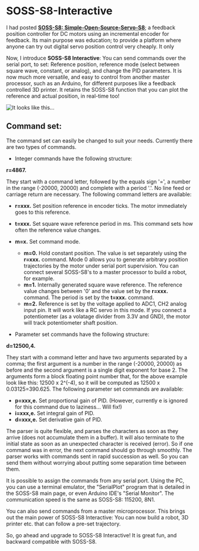 # SOSS-S8-Interactive

I had posted [**SOSS-S8: Simple-Open-Source-Servo-S8**](https://aviatorahmet.blogspot.com/2018/12/soss-s8-simple-open-source-servo-stm8s.html); a feedback position controller for DC motors using an incremental encoder for feedback. Its main purpose was education; to provide a platform where anyone can try out digital servo position control very cheaply. It only 

Now, I introduce **SOSS-S8 Interactive**: You can send commands over the serial port, to set: Reference position, reference mode (select between square wave, constant, or analog), and change the PID parameters. It is now much more versatile, and easy to control from another master processor, such as an Arduino, for different purposes like a feedback controlled 3D printer. It retains the SOSS-S8 function that you can plot the reference and actual position, in real-time too! 

![It looks like this...](https://github.com/ahmetonat/Simple-Open-Source-Servo-S8-SOSS-S8/blob/master/IMG_0923.JPG)

## Command set:
The command set can easily be changed to suit your needs. Currently there are two types of commands.

- Integer commands have the following structure:

**r=4867.**

They start with a command letter, followed by the equals sign '=', a number in the range (-20000, 20000) and complete with a period '.'. No line feed or carriage return are necessary. The following command letters are available:
   - **r=xxx.**  Set position reference in encoder ticks. The motor immediately goes to this reference.
   - **t=xxx.**  Set square wave reference period in ms. This command sets how often the reference value changes. 
   - **m=x.**    Set command mode. 
     - **m=0.**  Hold constant position. The value is set separately using the **r=xxx.** command. Mode 0 allows you to generate arbitrary position trajectories by the motor under serial port supervision. You can connect several SOSS-S8's to a master processor to build a robot, for example. 
     - **m=1.**  Internally generated square wave reference. The reference value changes between '0' and the value set by the **r=xxx.** command. The period is set by the **t=xxx.** command.
     - **m=2.**  Reference is set by the voltage applied to ADC1, CH2 analog input pin. It will work like a RC servo in this mode. If you connect a potentiometer (as a volatage divider from 3.3V and GND), the motor will track potentiometer shaft position.
    
 - Parameter set commands have the following structure:
 
 **d=12500,4.**
 
 They start with a command letter and have two arguments separated by a comma; the first argument is a number in the range (-20000, 20000) as before and the second argument is a single digit exponent for base 2. The arguments form a block floating point number that, for the above example look like this: 12500 x 2^(-4), so it will be computed as 12500 x 0.03125=390.625. The following parameter set commands are available:
   - **p=xxx,e.**  Set proportional gain of PID. (However, currently e is ignored for this command due to laziness... Will fix!)
   - **i=xxx,e.**  Set integral gain of PID.
   - **d=xxx,e.**  Set derivative gain of PID.
    
The parser is quite flexible, and parses the characters as soon as they arrive (does not accumulate them in a buffer). It will also terminate to the initial state as soon as an unexpected character is received (error). So if one command was in error, the next command should go through smoothly. The parser works with commands sent in rapid succession as well. So you can send them without worrying about putting some separation time between them.
    
It is possible to assign the commands from any serial port. Using the PC, you can use a terminal emulator, the "SerialPlot" program that is detailed in the SOSS-S8 main page, or even Arduino IDE's "Serial Monitor". The communication speed is the same as SOSS-S8: 115200, 8N1.

You can also send commands from a master microprocessor. This brings out the main power of SOSS-S8 Interactive: You can now build a robot, 3D printer etc. that can follow a pre-set trajectory.

So, go ahead and upgrade to SOSS-S8 Interactive! It is great fun, and backward compatible with SOSS-S8.


